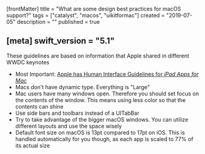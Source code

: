 [frontMatter]
title = "What are some design best practices for macOS support?"
tags = ["catalyst", "macos", "uikitformac"]
created = "2019-07-05"
description = ""
published = true

[meta]
swift_version = "5.1"
---



These guidelines are based on information that Apple shared in different WWDC keynotes

- Most Important: [Apple has Human Interface Guidelines for *iPad Apps for Mac*](https://developer.apple.com/design/human-interface-guidelines/ios/overview/ipad-apps-for-mac/)
- Macs don't have dynamic type. Everything is "Large"
- Mac users have many windows open. Therefore you should set focus on the contents of the window. This means using less color so that the contents can shine
- Use side bars and toolbars instead of a UITabBar
- Try to take advantage of the bigger macOS windows. You can utilize different layouts and use the space wisely
- Default font size on macOS is 13pt compared to 17pt on iOS. This is handled automatically for you though, as each app is scaled to 77% of its actual size
